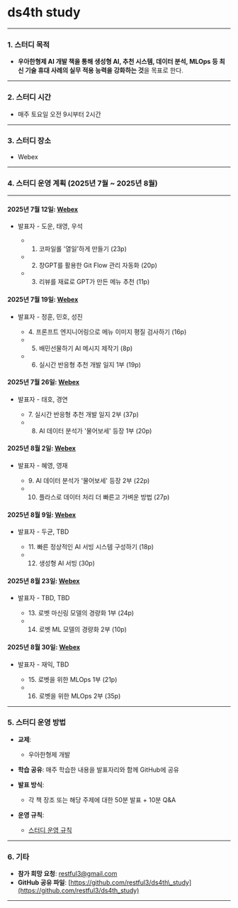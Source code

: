 # **ds4th study**

---

### **1. 스터디 목적**

* **우아한형제 AI 개발 책을 통해 생성형 AI, 추천 시스템, 데이터 분석, MLOps 등 최신 기술 휴대 사례의 실무 적용 능력을 강화하는 것**을 목표로 한다.

---

### **2. 스터디 시간**

* 매주 토요일 오전 9시부터 2시간

---

### **3. 스터디 장소**

* Webex

---

### **4. 스터디 운영 계획 (2025년 7월 \~ 2025년 8월)**

---

#### **2025년 7월 12일**: [Webex](https://lgehq.webex.com/lgehq-en/j.php?MTID=mcc5c6bcbab54df1068b5bcf989d9bf8c)

* 발표자 - 도운, 태영, 우석

  * 1. 코파일롤 '열일'하게 만들기 (23p)
  * 2. 창GPT를 활용한 Git Flow 관리 자동화 (20p)
  * 3. 리뷰를 재료로 GPT가 만든 메뉴 추천 (11p)

#### **2025년 7월 19일**: [Webex](https://lgehq.webex.com/lgehq-en/j.php?MTID=m6a7d825ed7ea81c2529ef9c97a40e520)

* 발표자 - 정훈, 민호, 성진

  * 4\. 프론프트 엔지니어링으로 메뉴 이미지 평질 검사하기 (16p)
  * 5. 배민선물하기 AI 메시지 제작기 (8p)
  * 6. 실시간 반응형 추천 개발 일지 1부 (19p)

#### **2025년 7월 26일**: [Webex](https://lgehq.webex.com/lgehq-en/j.php?MTID=m96b30ae920f54cf98cad46a72fb953b4)

* 발표자 - 태호, 경연

  * 7\. 실시간 반응형 추천 개발 일지 2부 (37p)
  * 8. AI 데이터 분석가 '물어보세' 등장 1부 (20p)

#### **2025년 8월 2일**: [Webex](https://lgehq.webex.com/lgehq-en/j.php?MTID=m14e6df7c9cca9fc49ed0f0550a03706d)

* 발표자 - 혜영, 영재

  * 9\. AI 데이터 분석가 '물어보세' 등장 2부 (22p)
  * 10. 플라스로 데이터 처리 더 빠른고 가벼운 방법 (27p)

#### **2025년 8월 9일**: [Webex](https://lgehq.webex.com/lgehq-en/j.php?MTID=md08bba3e4e99c60e3a3a67138d68abd5)

* 발표자 - 두균, TBD

  * 11\. 빠른 정상적인 AI 서빙 시스템 구성하기 (18p)
  * 12. 생성형 AI 서빙 (30p)

#### **2025년 8월 23일**: [Webex](https://lgehq.webex.com/lgehq-en/j.php?MTID=m1310965289450c223b50a2ae842abbdf)

* 발표자 - TBD, TBD

  * 13\. 로벳 마신링 모델의 경량화 1부 (24p)
  * 14. 로벳 ML 모델의 경량화 2부 (10p)

#### **2025년 8월 30일**: [Webex](https://lgehq.webex.com/lgehq-en/j.php?MTID=m887dfc637270d7a4b653b62fdbdc8b85)

* 발표자 - 재익, TBD

  * 15\. 로벳을 위한 MLOps 1부 (21p)
  * 16. 로벳을 위한 MLOps 2부 (35p)

---

### **5. 스터디 운영 방법**

* **교제**:

  * 우아한형제 개발
* **학습 공유**: 매주 학습한 내용을 발표자리와 함께 GitHub에 공유
* **발표 방식**:

  * 각 책 장조 또는 해당 주제에 대한 50분 발표 + 10분 Q\&A
* **운영 규칙**:

  * [스터디 운영 규칙](https://github.com/restful3/ds4th_study/blob/main/source/%EC%8A%A4%ED%84%B0%EB%94%94_%EC%9A%B4%EC%98%81_%EA%B7%9C%EC%B9%99_v01.pdf)

---

### **6. 기타**

* **참가 희망 요청**: [restful3@gmail.com](mailto:restful3@gmail.com)
* **GitHub 공유 파일**: [https://github.com/restful3/ds4th\_study](https://github.com/restful3/ds4th_study)

---
